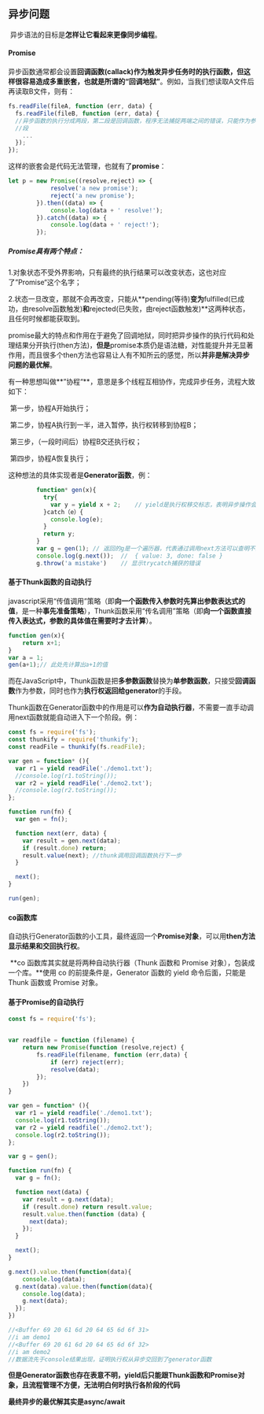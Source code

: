 ## 异步问题

​	异步语法的目标是**怎样让它看起来更像同步编程**。

#### Promise

​	异步函数通常都会设置**回调函数(callack)**作为触发异步任务时的执行函数，但这样很容易造成多重嵌套，也就是所谓的**“回调地狱”**。例如，当我们想读取A文件后再读取B文件，则有：

```javascript
fs.readFile(fileA, function (err, data) {
  fs.readFile(fileB, function (err, data) {
  //异步函数的执行分成两段，第二段是回调函数，程序无法捕捉两端之间的错误，只能作为参数err传入第二
  //段
    ...
  });
});
```

这样的嵌套会是代码无法管理，也就有了**promise**：

```javascript
let p = new Promise((resolve,reject) => {
			resolve('a new promise');
    		reject('a new promise');
		}).then((data) => {
			console.log(data + ' resolve!');
		}).catch((data) => {
			console.log(data + ' reject!');
		});
```

##### Promise具有两个特点：

​	1.对象状态不受外界影响，只有最终的执行结果可以改变状态，这也对应了”Promise“这个名字；

​	2.状态一旦改变，那就不会再改变，只能从**pending(等待)**变为**fulfilled(已成功，由resolve函数触发)**和**rejected(已失败，由reject函数触发)**这两种状态，且任何时候都能获取到。



promise最大的特点和作用在于避免了回调地狱，同时把异步操作的执行代码和处理结果分开执行(then方法)，**但是**promise本质仍是语法糖，对性能提升并无显著作用，而且很多个then方法也容易让人有不知所云的感觉，所以**并非是解决异步问题的最优解**。



有一种思想叫做**”协程“**，意思是多个线程互相协作，完成异步任务，流程大致如下：

​	第一步，协程A开始执行；

​	第二步，协程A执行到一半，进入暂停，执行权转移到协程B；

​	第三步，（一段时间后）协程B交还执行权；

​	第四步，协程A恢复执行；



这种想法的具体实现者是**Generator函数**，例：

```javascript
		function* gen(x){
          try{
		  	var y = yield x + 2;	// yield是执行权移交标志，表明异步操作会在此暂停，并执行yield之后的代码，等执行完成后再继续generaotr后的代码执行,yield后只能接Thunk函数和promise对象
          }catch（e）{
          	console.log(e);
          }
          return y;
		}
		var g = gen(1);	// 返回的g是一个遍历器，代表通过调用next方法可以查明不同阶段的执行结果
		console.log(g.next());	//	{ value: 3, done: false }
		g.throw('a mistake')	// 显示trycatch捕获的错误
```



#### 基于Thunk函数的自动执行

​	javascript采用“传值调用”策略（即**向一个函数传入参数时先算出参数表达式的值**，是一种**事先准备策略**），Thunk函数采用“传名调用”策略（即**向一个函数直接传入表达式，参数的具体值在需要时才去计算**）。

```js
function gen(x){
	return x+1;
}
var a = 1;
gen(a+1);//	此处先计算出a+1的值
```

​	而在JavaScript中，Thunk函数是把**多参数函数**替换为**单参数函数**，只接受**回调函数**作为参数，同时也作为**执行权返回给generator**的手段。

​	Thunk函数在Generator函数中的作用是可以**作为自动执行器**，不需要一直手动调用next函数就能自动进入下一个阶段。例：

```javascript
const fs = require('fs');
const thunkify = require('thunkify');
const readFile = thunkify(fs.readFile);

var gen = function* (){
  var r1 = yield readFile('./demo1.txt');
  //console.log(r1.toString());
  var r2 = yield readFile('./demo2.txt');
  //console.log(r2.toString());
};

function run(fn) {
  var gen = fn();

  function next(err, data) {
    var result = gen.next(data);
    if (result.done) return;
    result.value(next);	//thunk调用回调函数执行下一步
  }

  next();
}

run(gen);
```



#### co函数库

​	自动执行Generator函数的小工具，最终返回一个**Promise对象**，可以用**then方法显示结果和交回执行权**。

​	**co 函数库其实就是将两种自动执行器（Thunk 函数和 Promise 对象），包装成一个库。**使用 co 的前提条件是，Generator 函数的 yield 命令后面，只能是 Thunk 函数或 Promise 对象。



#### 基于Promise的自动执行

```javascript
const fs = require('fs');


var readfile = function (filename) {
	return new Promise(function (resolve,reject) {
		fs.readFile(filename, function (err,data) {
			if (err) reject(err);
			resolve(data);
		});
	})
}

var gen = function* (){
  var r1 = yield readfile('./demo1.txt');
  console.log(r1.toString());
  var r2 = yield readfile('./demo2.txt');
  console.log(r2.toString());
};

var g = gen();

function run(fn) {
  var g = fn();

  function next(data) {
    var result = g.next(data);
    if (result.done) return result.value;
    result.value.then(function (data) {
      next(data);
    });
  }

  next();
}

g.next().value.then(function(data){
	console.log(data);
  g.next(data).value.then(function(data){
  	console.log(data);
    g.next(data);
  });
})

//<Buffer 69 20 61 6d 20 64 65 6d 6f 31>
//i am demo1
//<Buffer 69 20 61 6d 20 64 65 6d 6f 32>
//i am demo2
//数据流先于console结果出现，证明执行权从异步交回到了generator函数
```

**但是Generator函数也存在表意不明，yield后只能跟Thunk函数和Promise对象，且流程管理不方便，无法明白何时执行各阶段的代码**



**最终异步的最优解其实是async/await**



